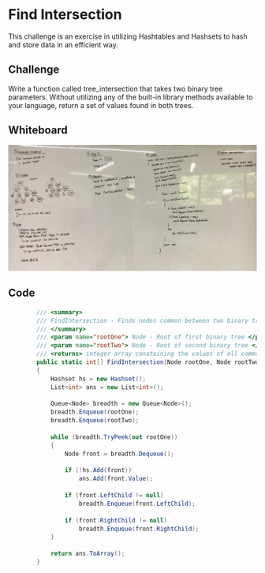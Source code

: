 # Find Intersection

This challenge is an exercise in utilizing Hashtables and Hashsets to hash and
store data in an efficient way.

## Challenge

Write a function called tree_intersection that takes two binary tree parameters.
Without utilizing any of the built-in library methods available to your language,
return a set of values found in both trees.


## Whiteboard

![queue_with_stacks](../../assets/Find_Intersection.jpg)

## Code
```C#
        /// <summary>
        /// FindIntersection - Finds nodes common between two binary trees. Uses Breadth-First traversal.
        /// </summary>
        /// <param name="rootOne"> Node - Root of first binary tree </param>
        /// <param name="rootTwo"> Node - Root of second binary tree </param>
        /// <returns> integer array conataining the values of all common nodes </returns>
        public static int[] FindIntersection(Node rootOne, Node rootTwo)
        {
            Hashset hs = new Hashset();
            List<int> ans = new List<int>();

            Queue<Node> breadth = new Queue<Node>();
            breadth.Enqueue(rootOne);
            breadth.Enqueue(rootTwo);

            while (breadth.TryPeek(out rootOne))
            {
                Node front = breadth.Dequeue();

                if (!hs.Add(front))
                    ans.Add(front.Value);

                if (front.LeftChild != null)
                    breadth.Enqueue(front.LeftChild);

                if (front.RightChild != null)
                    breadth.Enqueue(front.RightChild);
            }

            return ans.ToArray();
        }
```
